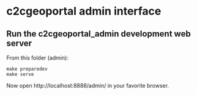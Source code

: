 # c2cgeoportal admin interface

## Run the c2cgeoportal_admin development web server

From this folder (admin):

```
make preparedev
make serve
```

Now open http://localhost:8888/admin/ in your favorite browser.
